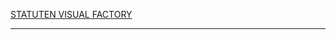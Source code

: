 
[STATUTEN VISUAL FACTORY](https://download.visualfactory.ch/VISUAL_FACTORY_STATUTEN.pdf "STATUTEN VISUAL FACTORY")

---

